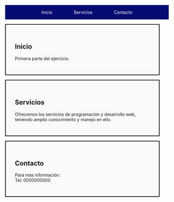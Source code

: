 
<html lang="es">
<head>
    <meta charset="UTF-8">
    <meta name="viewport" content="width=device-width, initial-scale=1.0">
    <title>Index</title>
    <style>
        .navbar {
            background-color: #060b72;
            padding: 15px;
            width: 100%;
        }
        .navbar ul {
            list-style: none;
            display: flex;
            justify-content: center;
            padding: 0;
            margin: 0;
        }
        .navbar li{
            margin: 0 15px;
        }
        .navbar a {
            color: white;
            text-decoration: none;
            padding: 10px 20px;
        }
        .navbar a:hover {
            background-color: #1f8dfa;
        }
        section {
            padding: 30px;
            margin: 15px 0;
            border: 2px solid #000000;
            background-color: #f9f9f9;
        }
    </style>
</head>
<body>
    <nav class="navbar">
        <ul>
            <li><a href="#">Inicio</a></li>
            <li><a href="#">Servicios</a></li>
            <li><a href="#">Contacto</a></li>
        </ul>
    </nav>
    <section>
        <h2>Inicio</h2>
        <p>Primera parte del ejercicio.</p>
    </section>
    <section>
        <h2>Servicios</h2>
        <p>Ofrecemos los servicios de programación y desarrollo web, teniendo amplio conocimiento y manejo en ello.</p>
    </section>
    <section>
        <h2>Contacto</h2>
        <p>
            Para más información:<br>
            Tel: 0000000000
        </p>
    </section>
</body>
</html>
